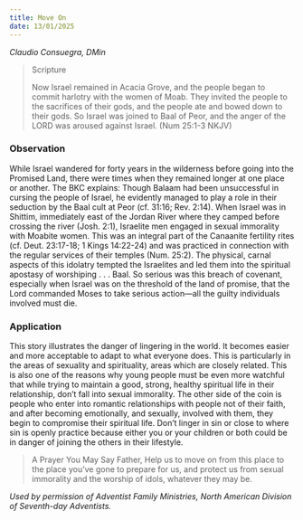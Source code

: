 ```yaml
---
title: Move On
date: 13/01/2025
---
```


_Claudio Consuegra, DMin_

> <p>Scripture</p>
> Now Israel remained in Acacia Grove, and the people began to commit harlotry with the women of Moab. They invited the people to the sacrifices of their gods, and the people ate and bowed down to their gods. So Israel was joined to Baal of Peor, and the anger of the LORD was aroused against Israel. (Num 25:1-3 NKJV)

### Observation

While Israel wandered for forty years in the wilderness before going into the Promised Land, there were times when they remained longer at one place or another. The BKC explains: Though Balaam had been unsuccessful in cursing the people of Israel, he evidently managed to play a role in their seduction by the Baal cult at Peor (cf. 31:16; Rev. 2:14). When Israel was in Shittim, immediately east of the Jordan River where they camped before crossing the river (Josh. 2:1), Israelite men engaged in sexual immorality with Moabite women. This was an integral part of the Canaanite fertility rites (cf. Deut. 23:17-18; 1 Kings 14:22-24) and was practiced in connection with the regular services of their temples (Num. 25:2). The physical, carnal aspects of this idolatry tempted the Israelites and led them into the spiritual apostasy of worshiping . . . Baal. So serious was this breach of covenant, especially when Israel was on the threshold of the land of promise, that the Lord commanded Moses to take serious action—all the guilty individuals involved must die.

### Application

This story illustrates the danger of lingering in the world. It becomes easier and more acceptable to adapt to what everyone does. This is particularly in the areas of sexuality and spirituality, areas which are closely related. This is also one of the reasons why young people must be even more watchful that while trying to maintain a good, strong, healthy spiritual life in their relationship, don’t fall into sexual immorality. The other side of the coin is people who enter into romantic relationships with people not of their faith, and after becoming emotionally, and sexually, involved with them, they begin to compromise their spiritual life. Don’t linger in sin or close to where sin is openly practice because either you or your children or both could be in danger of joining the others in their lifestyle.

> <callout>A Prayer You May Say</callout>
> Father, Help us to move on from this place to the place you’ve gone to prepare for us, and protect us from sexual immorality and the worship of idols, whatever they may be.

_Used by permission of Adventist Family Ministries, North American Division of Seventh-day Adventists._